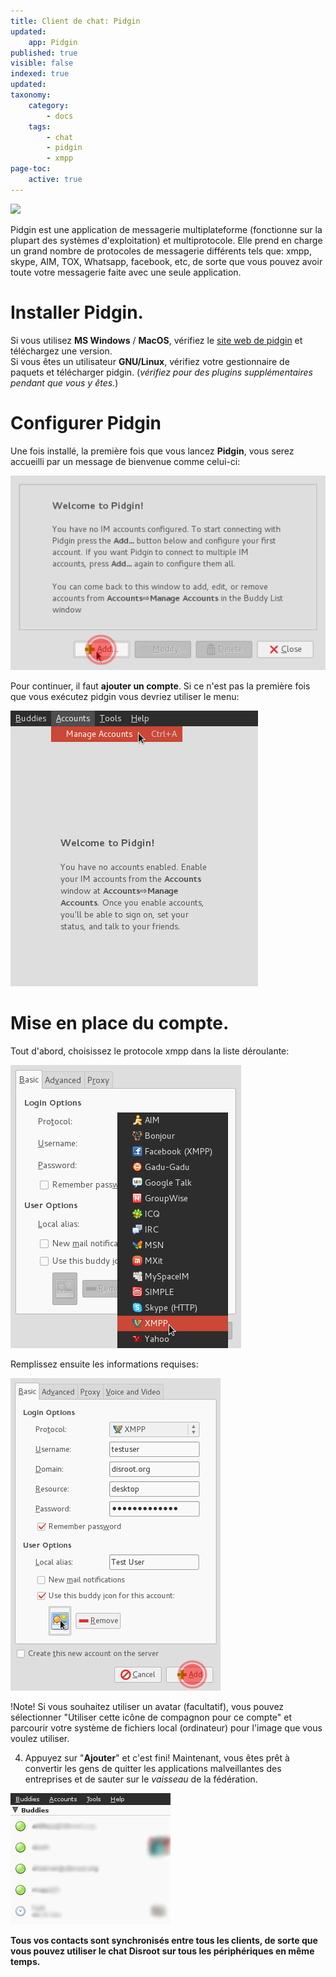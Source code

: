 ```yaml
---
title: Client de chat: Pidgin
updated:
    app: Pidgin
published: true
visible: false
indexed: true
updated:
taxonomy:
    category:
        - docs
    tags:
        - chat
        - pidgin
        - xmpp
page-toc:
    active: true
---
```


![](/home/icons/pidgin.png)

Pidgin est une application de messagerie multiplateforme (fonctionne sur la plupart des systèmes d'exploitation) et multiprotocole. Elle prend en charge un grand nombre de protocoles de messagerie différents tels que: xmpp, skype, AIM, TOX, Whatsapp, facebook, etc, de sorte que vous pouvez avoir toute votre messagerie faite avec une seule application.

# Installer Pidgin.
Si vous utilisez **MS Windows** / **MacOS**, vérifiez le [site web de pidgin](http://pidgin.im/download/) et téléchargez une version.<br>
Si vous êtes un utilisateur **GNU/Linux**, vérifiez votre gestionnaire de paquets et télécharger pidgin. (*vérifiez pour des plugins supplémentaires pendant que vous y êtes.*)

# Configurer Pidgin
Une fois installé, la première fois que vous lancez **Pidgin**, vous serez accueilli par un message de bienvenue comme celui-ci:

![](en/pidgin1.png)

Pour continuer, il faut **ajouter un compte**.
Si ce n'est pas la première fois que vous exécutez pidgin vous devriez utiliser le menu:

![](en/pidgin2.png)

# Mise en place du compte.
Tout d'abord, choisissez le protocole xmpp dans la liste déroulante:

![](en/pidgin3.png)

Remplissez ensuite les informations requises:

![](en/pidgin4.png)

!Note! Si vous souhaitez utiliser un avatar (facultatif), vous pouvez sélectionner "Utiliser cette icône de compagnon pour ce compte" et parcourir votre système de fichiers local (ordinateur) pour l'image que vous voulez utiliser.

4. Appuyez sur "**Ajouter**" et c'est fini!
Maintenant, vous êtes prêt à convertir les gens de quitter les applications malveillantes des entreprises et de sauter sur le *vaisseau* de la fédération.

![](en/pidgin5.png)

**Tous vos contacts sont synchronisés entre tous les clients, de sorte que vous pouvez utiliser le chat Disroot sur tous les périphériques en même temps.**
